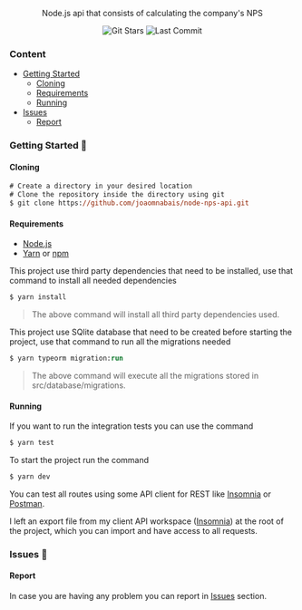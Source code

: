 <!-- VARS -->

[star-badge]: https://img.shields.io/github/stars/joaomnabais/node-nps-api?logo=github
[last-commit-badge]: https://img.shields.io/github/last-commit/joaomnabais/node-nps-api
[issues-url]: https://github.com/joaomnabais/node-nps-api/issues/
[node-url]: https://nodejs.org/en
[yarn-url]: https://classic.yarnpkg.com/
[npm-url]:  https://www.npmjs.com/
[insomnia-url]:  https://insomnia.rest/
[postman-url]:  https://www.postman.com/downloads/

<!-- VARS -->

<p align="center">
  Node.js api that consists of calculating the company's NPS
</p>



<div align="center">  

![Git Stars][star-badge]
![Last Commit][last-commit-badge]


</div>


### Content
* [Getting Started](#Getting-Started-)
    * [Cloning](#Cloning)
    * [Requirements](#Requirements)
    * [Running](#Running)
* [Issues](#Issues-)
    * [Report](#Report)

### Getting Started 🚀

#### Cloning

```ps
# Create a directory in your desired location
# Clone the repository inside the directory using git
$ git clone https://github.com/joaomnabais/node-nps-api.git
```

#### Requirements
* [Node.js][node-url]
* [Yarn][yarn-url] or [npm][npm-url]

This project use third party dependencies that need to be installed, use that command to install all needed dependencies

```ps
$ yarn install
```

>The above command will install all third party dependencies used.

This project use SQlite database that need to be created before starting the project, use that command to run all the migrations needed

```ps
$ yarn typeorm migration:run
```

>The above command will execute all the migrations stored in src/database/migrations.

#### Running
If you want to run the integration tests you can use the command

```ps
$ yarn test
```

To start the project run the command

```ps
$ yarn dev
```

You can test all routes using some API client for REST like [Insomnia][insomnia-url] or [Postman][postman-url].

I left an export file from my client API workspace ([Insomnia][insomnia-url]) at the root of the project, which you can import and have access to all requests.

### Issues 🐛

#### Report

In case you are having any problem you can report in [Issues][issues-url] section.
